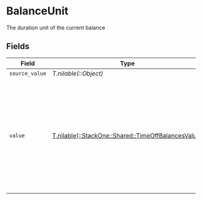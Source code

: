 # BalanceUnit

The duration unit of the current balance


## Fields

| Field                                                                                                                                         | Type                                                                                                                                          | Required                                                                                                                                      | Description                                                                                                                                   | Example                                                                                                                                       |
| --------------------------------------------------------------------------------------------------------------------------------------------- | --------------------------------------------------------------------------------------------------------------------------------------------- | --------------------------------------------------------------------------------------------------------------------------------------------- | --------------------------------------------------------------------------------------------------------------------------------------------- | --------------------------------------------------------------------------------------------------------------------------------------------- |
| `source_value`                                                                                                                                | *T.nilable(::Object)*                                                                                                                         | :heavy_minus_sign:                                                                                                                            | N/A                                                                                                                                           |                                                                                                                                               |
| `value`                                                                                                                                       | [T.nilable(::StackOne::Shared::TimeOffBalancesValue)](../../models/shared/timeoffbalancesvalue.md)                                            | :heavy_minus_sign:                                                                                                                            | The unified value for the duration unit of the time off balance. If the provider does not specify this unit, the value will be set to unknown | hours                                                                                                                                         |